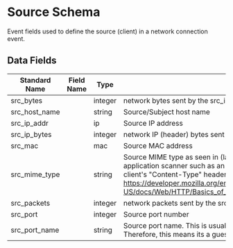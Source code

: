 # Source Schema
Event fields used to define the source (client) in a network connection event.

## Data Fields
|Standard Name|Field Name|Type|Description|Sample Value|
|---|---|---|---|---|
|src_bytes||integer|network bytes sent by the src_ip_addr|100|
|src_host_name||string|Source/Subject host name|WKHR001|
|src_ip_addr||ip|Source IP address|8.8.8.8|
|src_ip_bytes||integer|network IP (header) bytes sent by the src_ip_addr|100|
|src_mac||mac|Source MAC address|a9:68:82:28:c4:6d|
|src_mime_type||string|Source MIME type as seen in (layer 7) application layer details or as defined by a application scanner such as an anti-virus/EDR. For HTTP this is usually from the client's "Content-Type" header. For some examples of MIME types, check out: https://developer.mozilla.org/en-US/docs/Web/HTTP/Basics_of_HTTP/MIME_types/Complete_list_of_MIME_types|application/pdf|
|src_packets||integer|network packets sent by the src_ip_addr|5|
|src_port||integer|Source port number|41572|
|src_port_name||string|Source port name. This is usually determined by IANA common port assignment. Therefore, this means its a guess and NOT the actual the application used|netbios-dgm|